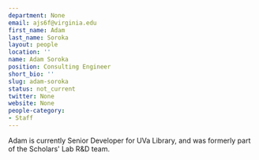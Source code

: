 ```yaml
---
department: None
email: ajs6f@virginia.edu
first_name: Adam
last_name: Soroka
layout: people
location: ''
name: Adam Soroka
position: Consulting Engineer
short_bio: ''
slug: adam-soroka
status: not_current
twitter: None
website: None
people-category:
- Staff
---
```


Adam is currently Senior Developer for UVa Library, and was formerly part of the Scholars' Lab R&D team.
